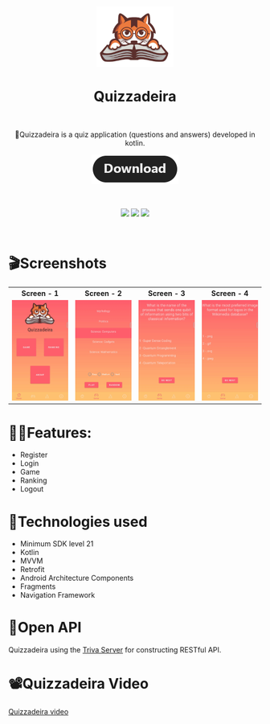 <p align="center">
   <img src="/img-readme/Catu.png" width="30%" height="30%"/>
</p>
<p>
<h1 align="center">Quizzadeira</h1></br>
</p>
<p align="center">  
🦊Quizzadeira is a quiz application (questions and answers) developed in kotlin.
<p align="center"><a href="https://github.com/williansbeato/Kotlin-Quizzadeira/releases"><img src="/img-readme/download.png"></a></p> 
</br>
</p>
<p align="center">
<img src="https://img.shields.io/badge/Version-1.0-red">
<img src="https://img.shields.io/badge/License-de%20Deus-orange">
<img src="https://img.shields.io/badge/build-passing-yellowgreen.svg">
</p>
</br>

# 🎬Screenshots

<div align=center>

<table style="width:100%">
  <tr >
    <th><strong>Screen - 1</strong></th>
    <th><strong>Screen - 2</strong></th>
    <th><strong>Screen - 3</strong></th>
    <th><strong>Screen - 4</strong></th>
  </tr>
  <tr align=center>
    <td>
        <img width="200" src="/img-readme/qPart1.gif">
    </td>
    <td>
        <img width="200"  src="/img-readme/qPart2.gif">
    </td>
    <td>
        <img width="200"  src="/img-readme/qPart3.gif">
    </td>
    <td>
        <img width="200" src="/img-readme/qPart4.gif">
    </td>
  </tr>
</table>

</div>

# 🐱‍🏍Features:
	
* Register
* Login
* Game
* Ranking
* Logout

# 📱Technologies used

* Minimum SDK level 21
* Kotlin
* MVVM
* Retrofit 
* Android Architecture Components
* Fragments
* Navigation Framework

#  🔌Open API

Quizzadeira using the [Triva Server](https://super-trivia-server.herokuapp.com/) for constructing RESTful API.<br>

#  📽Quizzadeira Video

[Quizzadeira video](https://www.youtube.com/watch?v=Fe_ONMHyd8c)
